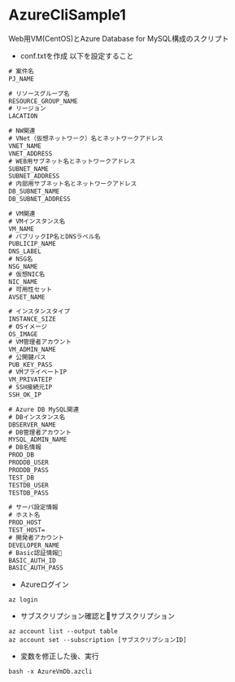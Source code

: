 # AzureCliSample1
Web用VM(CentOS)とAzure Database for MySQL構成のスクリプト

* conf.txtを作成
以下を設定すること
```:conf.txt
# 案件名
PJ_NAME

# リソースグループ名
RESOURCE_GROUP_NAME
# リージョン
LACATION

# NW関連
# VNet（仮想ネットワーク）名とネットワークアドレス
VNET_NAME
VNET_ADDRESS
# WEB用サブネット名とネットワークアドレス
SUBNET_NAME
SUBNET_ADDRESS
# 内部用サブネット名とネットワークアドレス
DB_SUBNET_NAME
DB_SUBNET_ADDRESS

# VM関連
# VMインスタンス名
VM_NAME
# パブリックIP名とDNSラベル名
PUBLICIP_NAME
DNS_LABEL
# NSG名
NSG_NAME
# 仮想NIC名
NIC_NAME
# 可用性セット
AVSET_NAME

# インスタンスタイプ
INSTANCE_SIZE
# OSイメージ
OS_IMAGE
# VM管理者アカウント
VM_ADMIN_NAME
# 公開鍵パス
PUB_KEY_PASS
# VMプライベートIP
VM_PRIVATEIP
# SSH接続元IP
SSH_OK_IP

# Azure DB MySQL関連
# DBインスタンス名
DBSERVER_NAME
# DB管理者アカウント
MYSQL_ADMIN_NAME
# DB名情報
PROD_DB
PRODDB_USER
PRODDB_PASS
TEST_DB
TESTDB_USER
TESTDB_PASS

# サーバ設定情報
# ホスト名
PROD_HOST
TEST_HOST=
# 開発者アカウント
DEVELOPER_NAME
# Basic認証情報
BASIC_AUTH_ID
BASIC_AUTH_PASS
```

* Azureログイン  
```:bash
az login
```

* サブスクリプション確認とサブスクリプション  
```:bash
az account list --output table
az account set --subscription [サブスクリプションID]
```

* 変数を修正した後、実行
```:bash
bash -x AzureVmDb.azcli
```